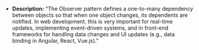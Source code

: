 *   **Description:** "The Observer pattern defines a one-to-many dependency between objects so that when one object changes, its dependents are notified. In web development, this is very important for real-time updates, implementing event-driven systems, and in front-end frameworks for handling data changes and UI updates (e.g., data binding in Angular, React, Vue.js)."